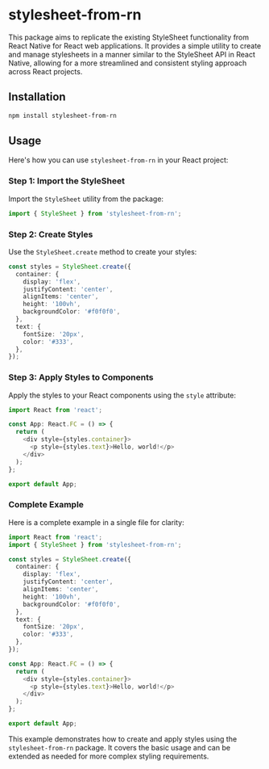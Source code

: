 
# stylesheet-from-rn

This package aims to replicate the existing StyleSheet functionality from React Native for React web applications. It provides a simple utility to create and manage stylesheets in a manner similar to the StyleSheet API in React Native, allowing for a more streamlined and consistent styling approach across React projects.

## Installation

```sh
npm install stylesheet-from-rn
```

## Usage

Here's how you can use `stylesheet-from-rn` in your React project:

### Step 1: Import the StyleSheet

Import the `StyleSheet` utility from the package:

```typescript
import { StyleSheet } from 'stylesheet-from-rn';
```

### Step 2: Create Styles

Use the `StyleSheet.create` method to create your styles:

```typescript
const styles = StyleSheet.create({
  container: {
    display: 'flex',
    justifyContent: 'center',
    alignItems: 'center',
    height: '100vh',
    backgroundColor: '#f0f0f0',
  },
  text: {
    fontSize: '20px',
    color: '#333',
  },
});
```

### Step 3: Apply Styles to Components

Apply the styles to your React components using the `style` attribute:

```typescript
import React from 'react';

const App: React.FC = () => {
  return (
    <div style={styles.container}>
      <p style={styles.text}>Hello, world!</p>
    </div>
  );
};

export default App;
```

### Complete Example

Here is a complete example in a single file for clarity:

```typescript
import React from 'react';
import { StyleSheet } from 'stylesheet-from-rn';

const styles = StyleSheet.create({
  container: {
    display: 'flex',
    justifyContent: 'center',
    alignItems: 'center',
    height: '100vh',
    backgroundColor: '#f0f0f0',
  },
  text: {
    fontSize: '20px',
    color: '#333',
  },
});

const App: React.FC = () => {
  return (
    <div style={styles.container}>
      <p style={styles.text}>Hello, world!</p>
    </div>
  );
};

export default App;
```

This example demonstrates how to create and apply styles using the `stylesheet-from-rn` package. It covers the basic usage and can be extended as needed for more complex styling requirements.
